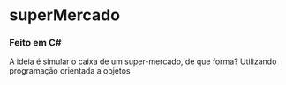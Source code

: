 # superMercado

### Feito em C#

A ideia é simular o caixa de um super-mercado, de que forma? Utilizando programação orientada a objetos

